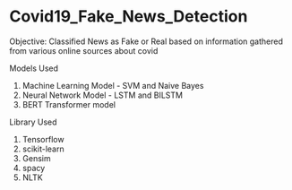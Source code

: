 # Covid19_Fake_News_Detection

Objective:
Classified News as Fake or Real based on information gathered from various online sources about covid

Models Used 
1. Machine Learning Model - SVM and Naive Bayes
1. Neural Network Model - LSTM and BILSTM 
2. BERT Transformer model 

Library Used 
1. Tensorflow
2. scikit-learn
3. Gensim
4. spacy
5. NLTK


